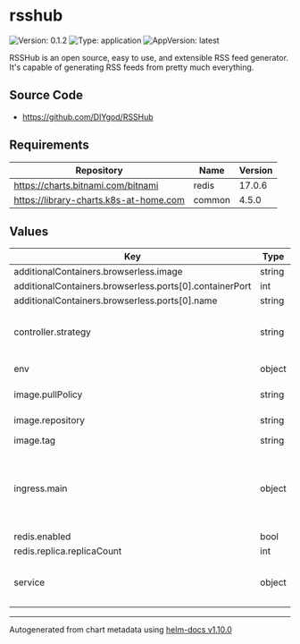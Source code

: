 # rsshub

![Version: 0.1.2](https://img.shields.io/badge/Version-0.1.2-informational?style=flat-square) ![Type: application](https://img.shields.io/badge/Type-application-informational?style=flat-square) ![AppVersion: latest](https://img.shields.io/badge/AppVersion-latest-informational?style=flat-square)

RSSHub is an open source, easy to use, and extensible RSS feed generator. It's capable of generating RSS feeds from pretty much everything.

## Source Code

* <https://github.com/DIYgod/RSSHub>

## Requirements

| Repository | Name | Version |
|------------|------|---------|
| https://charts.bitnami.com/bitnami | redis | 17.0.6 |
| https://library-charts.k8s-at-home.com | common | 4.5.0 |

## Values

| Key | Type | Default | Description |
|-----|------|---------|-------------|
| additionalContainers.browserless.image | string | `"browserless/chrome"` |  |
| additionalContainers.browserless.ports[0].containerPort | int | `3000` |  |
| additionalContainers.browserless.ports[0].name | string | `"http"` |  |
| controller.strategy | string | `"RollingUpdate"` | Set the controller upgrade strategy |
| env | object | See below | environment variables. |
| image.pullPolicy | string | `"IfNotPresent"` | image pull policy |
| image.repository | string | `"diygod/rsshub"` | image repository |
| image.tag | string | `"2022-07-29"` | image tag |
| ingress.main | object | See values.yaml | Enable and configure ingress settings for the chart under this key. |
| redis.enabled | bool | `true` |  |
| redis.replica.replicaCount | int | `0` |  |
| service | object | See values.yaml | Configures service settings for the chart. |

----------------------------------------------
Autogenerated from chart metadata using [helm-docs v1.10.0](https://github.com/norwoodj/helm-docs/releases/v1.10.0)
